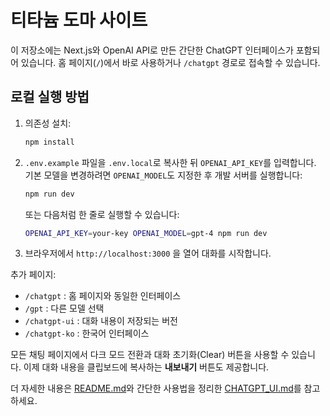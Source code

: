 # 티타늄 도마 사이트

이 저장소에는 Next.js와 OpenAI API로 만든 간단한 ChatGPT 인터페이스가 포함되어 있습니다. 홈 페이지(`/`)에서 바로 사용하거나 `/chatgpt` 경로로 접속할 수 있습니다.

## 로컬 실행 방법

1. 의존성 설치:
   ```bash
   npm install
   ```
2. `.env.example` 파일을 `.env.local`로 복사한 뒤 `OPENAI_API_KEY`를 입력합니다.
   기본 모델을 변경하려면 `OPENAI_MODEL`도 지정한 후 개발 서버를 실행합니다:
   ```bash
   npm run dev
   ```
   또는 다음처럼 한 줄로 실행할 수 있습니다:
   ```bash
   OPENAI_API_KEY=your-key OPENAI_MODEL=gpt-4 npm run dev
   ```
3. 브라우저에서 `http://localhost:3000` 을 열어 대화를 시작합니다.

추가 페이지:
- `/chatgpt` : 홈 페이지와 동일한 인터페이스
- `/gpt` : 다른 모델 선택
- `/chatgpt-ui` : 대화 내용이 저장되는 버전
- `/chatgpt-ko` : 한국어 인터페이스

모든 채팅 페이지에서 다크 모드 전환과 대화 초기화(Clear) 버튼을 사용할 수 있습니다.
이제 대화 내용을 클립보드에 복사하는 **내보내기** 버튼도 제공합니다.

더 자세한 내용은 [README.md](./README.md)와 간단한 사용법을 정리한
[CHATGPT_UI.md](./CHATGPT_UI.md)를 참고하세요.
